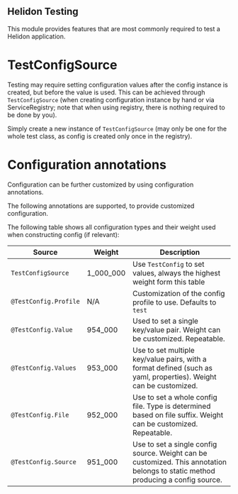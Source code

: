 Helidon Testing
-----

This module provides features that are most commonly required to test a Helidon application.

# TestConfigSource

Testing may require setting configuration values after the config instance is created, but before the value
is used. This can be achieved through `TestConfigSource` (when creating configuration instance by hand or via
ServiceRegistry; note that when using registry, there is nothing required to be done by you).

Simply create a new instance of `TestConfigSource` (may only be one for the whole test class, as config is created only once in the registry).

# Configuration annotations

Configuration can be further customized by using configuration annotations.

The following annotations are supported, to provide customized configuration.

The following table shows all configuration types and their weight used when constructing config (if relevant):

| Source                | Weight    | Description                                                                                                                      |
|-----------------------|-----------|----------------------------------------------------------------------------------------------------------------------------------|
| `TestConfigSource`    | 1_000_000 | Use `TestConfig` to set values, always the highest weight form this table                                                        |
| `@TestConfig.Profile` | N/A       | Customization of the config profile to use. Defaults to `test`                                                                   |
| `@TestConfig.Value`   | 954_000   | Used to set a single key/value pair. Weight can be customized. Repeatable.                                                       |
| `@TestConfig.Values`  | 953_000   | Use to set multiple key/value pairs, with a format defined (such as yaml, properties). Weight can be customized.                 |   
| `@TestConfig.File`    | 952_000   | Use to set a whole config file. Type is determined based on file suffix. Weight can be customized. Repeatable.                   |
| `@TestConfig.Source`  | 951_000   | Use to set a single config source. Weight can be customized. This annotation belongs to static method producing a config source. |

